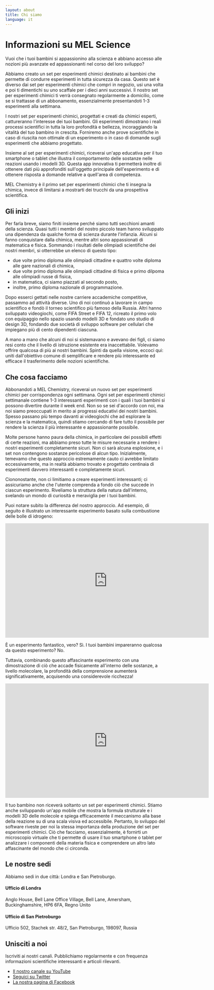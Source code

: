 ```yaml
---
layout: about
title: Chi siamo
language: it
---
```


# Informazioni su MEL Science

Vuoi che i tuoi bambini si appassionino alla scienza e abbiano accesso alle nozioni più avanzate ed appassionanti nel corso del loro sviluppo?

Abbiamo creato un set per esperimenti chimici destinato ai bambini che permette di condurre esperimenti in tutta sicurezza da casa. Questo set è diverso dai set per esperimenti chimici che compri in negozio, usi una volta e poi ti dimentichi su uno scaffale per i dieci anni successivi. Il nostro set per esperimenti chimici ti verrà consegnato regolarmente a domicilio, come se si trattasse di un abbonamento, essenzialmente presentandoti 1-3 esperimenti alla settimana.

I nostri set per esperimenti chimici, progettati e creati da chimici esperti, cattureranno l'interesse dei tuoi bambini. Gli esperimenti dimostrano i reali processi scientifici in tutta la loro profondità e bellezza, incoraggiando la vitalità del tuo bambino in crescita. Forniremo anche prove scientifiche in caso di riuscita non ottimale di un esperimento o in caso di domande sugli esperimenti che abbiamo progettato.

Insieme al set per esperimenti chimici, riceverai un'app educativa per il tuo smartphone o tablet che illustra il comportamento delle sostanze nelle reazioni usando i modelli 3D. Questa app innovativa ti permetterà inoltre di ottenere dati più approfonditi sull'oggetto principale dell'esperimento e di ottenere risposta a domande relative a quell'area di competenza.

MEL Chemistry è il primo set per esperimenti chimici che ti insegna la chimica, invece di limitarsi a mostrarti dei trucchi da una prospettiva scientifica.

## Gli inizi
Per farla breve, siamo finiti insieme perché siamo tutti secchioni amanti della scienza. Quasi tutti i membri del nostro piccolo team hanno sviluppato una dipendenza da qualche forma di scienza durante l'infanzia. Alcuni si fanno conquistare dalla chimica, mentre altri sono appassionati di matematica e fisica. Sommando i risultati delle olimpiadi scientifiche dei nostri membri, si otterrebbe un elenco di questo tipo:

* due volte primo diploma alle olimpiadi cittadine e quattro volte diploma alle gare nazionali di chimica,
* due volte primo diploma alle olimpiadi cittadine di fisica e primo dilpoma alle olimpiadi russe di fisica,
* in matematica, ci siamo piazzati al secondo posto,
* inoltre, primo diploma nazionale di programmazione.

Dopo esserci gettati nelle nostre carriere accademiche competitive, passammo ad attività diverse. Uno di noi continuò a lavorare in campo scientifico e fondò il torneo scientifico più famoso della Russia. Altri hanno sviluppato videogiochi, come FIFA Street e FIFA 12, ricreato il primo volo con equipaggio nello spazio usando modelli 3D e fondato uno studio di design 3D, fondando due società di sviluppo software per cellulari che impiegano più di cento dipendenti ciascuna.

A mano a mano che alcuni di noi si sistemavano e avevano dei figli, ci siamo resi conto che il livello di istruzione esistente era inaccettabile. Volevamo offrire qualcosa di più ai nostri bambini. Spinti da quella visione, eccoci qui: uniti dall'obiettivo comune di semplificare e rendere più interessante ed efficace il trasferimento delle nozioni scientifiche.

## Che cosa facciamo

Abbonandoti a MEL Chemistry, riceverai un nuovo set per esperimenti chimici per corrispondenza ogni settimana. Ogni set per esperimenti chimici settimanale contiene 1-3 interessanti esperimenti con i quali i tuoi bambini si possono divertire durante il week end. Non so se sei d'accordo con noi, ma noi siamo preoccupati in merito ai progressi educativi dei nostri bambini. Spesso passano più tempo davanti ai videogiochi che ad esplorare la scienza e la matematica, quindi stiamo cercando di fare tutto il possibile per rendere la scienza il più interessante e appassionante possibile.

Molte persone hanno paura della chimica, in particolare dei possibili effetti di certe reazioni, ma abbiamo preso tutte le misure necessarie a rendere i nostri esperimenti completamente sicuri. Non ci sarà alcuna esplosione, e i set non contengono sostanze pericolose di alcun tipo. Inizialmente, temevamo che questo approccio estremamente cauto ci avrebbe limitato eccessivamente, ma in realtà abbiamo trovato e progettato centinaia di esperimenti davvero interessanti e completamente sicuri.

Ciononostante, non ci limitiamo a creare esperimenti interessanti; ci assicuriamo anche che l'utente comprenda a fondo ciò che succede in ciascun esperimento. Riveliamo la struttura della natura dall'interno, svelando un mondo di curiosità e meraviglia per i tuoi bambini.

Puoi notare subito la differenza del nostro approccio. Ad esempio, di seguito è illustrato un interessante esperimento basato sulla combustione delle bolle di idrogeno:

<iframe width="640" height="360" src="http://www.youtube.com/embed/RuXXLjpc67c?rel=0" frameborder="0" allowfullscreen></iframe>
<br>

È un esperimento fantastico, vero? Sì. I tuoi bambini impareranno qualcosa da questo esperimento? No.

Tuttavia, combinando questo affascinante esperimento con una dimostrazione di ciò che accade fisicamente all'interno delle sostanze, a livello molecolare, la profondità della comprensione aumenterà significativamente, acquisendo una considerevole ricchezza!

<iframe width="640" height="360" src="http://www.youtube.com/embed/YuqA_uojSJ4?rel=0" frameborder="0" allowfullscreen></iframe>
<br>

Il tuo bambino non riceverà soltanto un set per esperimenti chimici. Stiamo anche sviluppando un'app mobile che mostra la formula strutturale e i modelli 3D delle molecole e spiega efficacemente il meccanismo alla base della reazione su di una scala visiva ed accessibile. Pertanto, lo sviluppo del software riveste per noi la stessa importanza della produzione del set per esperimenti chimici. Ciò che facciamo, essenzialmente, è fornirti un microscopio virtuale che ti permette di usare il tuo smartphone o tablet per analizzare i componenti della materia fisica e comprendere un altro lato affascinante del mondo che ci circonda.

## Le nostre sedi

Abbiamo sedi in due città: Londra e San Pietroburgo.

#### Ufficio di Londra
Anglo House, Bell Lane Office Village, Bell Lane, Amersham, Buckinghamshire, HP6 6FA, Regno Unito

#### Ufficio di San Pietroburgo
Ufficio 502, Stachek str. 48/2, San Pietroburgo, 198097, Russia

## Unisciti a noi

Iscriviti ai nostri canali. Pubblichiamo regolarmente e con frequenza informazioni scientifiche interessanti e articoli rilevanti.

* <a href="https://www.youtube.com/channel/UCGG78ZQr-Gv-JBRl22uv-cQ">Il nostro canale su YouTube</a>
* <a href="https://twitter.com/MelScienceIT">Seguici su Twitter</a>
* <a href="https://www.facebook.com/melscience">La nostra pagina di Facebook</a>

<!-- 
Se desideri che i tuoi bambini trascorrano il proprio tempo facendo qualcosa di utile, come acquisire una comprensione di base della nostra esistenza fisica che resterà con loro per tutta la vita, <a href="">abbonati a MEL Chemistry</a>. Ogni settimana, riceverai a domicilio una nuova confezione contenente affascinanti esperimenti e storie indimenticabili che illustrano l'essenza dei fenomeni che si verificano nel corso di questi esperimenti, l'essenza della vita!

<a>Abbonati a MEL Chemistry</a>
-->